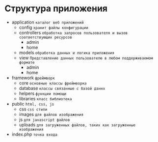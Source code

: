 # Структура приложения

- application   `каталог веб приложений`
    - config `хранит файлы конфигурации`
    - controllers `обработка запросов пользователя и вызов соответствующих ресурсов`
        - admin
        - home
    - models `обработка данных и логика приложения`
    - view `Представление данных пользователю в любом поддерживаемом формате`
        - admin
        - home
- framework  `фреймворк`
    - core  `основные классы фреймворка`
    - database  `классы связанные с базой даннх` 
    - helpers   `функции помощи`
    - libraries `класс библиотека`
- public `html, css, js`
    - css `css стили`
    - images `для файлов изображения`
    - js `для javascript файлов`
    - uploads `для загруженных файлов, таких как загруженные изображения`
- index.php `точка входа`